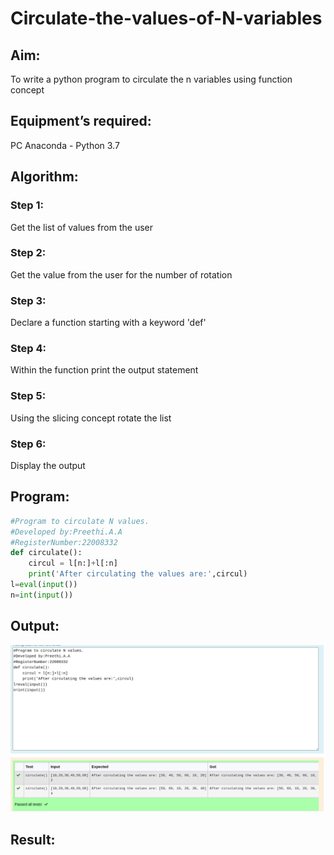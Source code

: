 # Circulate-the-values-of-N-variables

## Aim:

To write a python program to circulate the n variables using function concept

## Equipment’s required:

PC
Anaconda - Python 3.7
## Algorithm: 

### Step 1:
Get the list of values from the user
### Step 2: 
Get the value from the user for the number of rotation
### Step 3: 
Declare a function starting with a keyword 'def'
### Step 4: 
Within the function print the output statement
### Step 5: 
Using the slicing concept rotate the list
### Step 6: 
Display the output
## Program:
```python
#Program to circulate N values.
#Developed by:Preethi.A.A
#RegisterNumber:22008332
def circulate():
    circul = l[n:]+l[:n]
    print('After circulating the values are:',circul)
l=eval(input())
n=int(input())
```
## Output:
![](./circulate%20the%20variables.png)
## Result:

